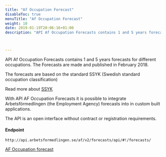 ```yaml
---
title: "Af Occupation Forecast"
disableToc: true
menuTitle: "Af Occupation Forecast"
weight: 10
date: 2019-01-19T20:06:16+01:00
description: "API Af Occupation Forecasts contains 1 and 5 years forecasts for different occupations. The Forecasts are made and published in February 2018"



---
```


API Af Occupation Forecasts contains 1 and 5 years forecasts for different occupations. The Forecasts are made and published in February 2018.

The forecasts are based on the standard SSYK (Swedish standard occupation classification)

Read more about [SSYK](http://www.scb.se/dokumentation/klassifikationer-och-standarder/standard-for-svensk-yrkesklassificering-ssyk/)

With API AF Occupation Forecasts it is possible to integrate Arbetsförmedlingen (the Employment Agency) forecasts into in custom built applications.

The API is an open interface without contract or registration requirements.



#### Endpoint

````
http://api.arbetsformedlingen.se/af/v2/forecasts/api/#!/forecasts/
````

[AF Occupation forecast ](http://api.arbetsformedlingen.se/af/v2/forecasts/api/#!/forecasts/)



